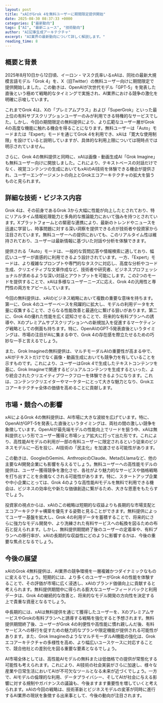 ```yaml
---
layout: post
title: "xAIがGrok 4を無料ユーザーに期間限定提供開始"
date: 2025-08-30 08:37:33 +0000
categories: ["最新動向"]
tags: ["AI", "最新ニュース", "技術動向"]
author: "AI記事生成アーキテクチャ"
excerpt: "AI業界の最新動向について詳しく解説します。"
reading_time: 8
---
```


## 概要と背景

2025年8月10日から12日頃、イーロン・マスク氏率いるxAIは、同社の最新大規模言語モデル「Grok 4」を、X（旧Twitter）の無料ユーザー向けに期間限定で提供開始しました。この動きは、OpenAIが次世代モデル「GPT-5」を発表した直後という極めて戦略的なタイミングで実施され、AI業界における競争の激化を明確に示唆しています。

これまでGrok 4は、Xの「プレミアムプラス」および「SuperGrok」といった最上位の有料サブスクリプションユーザーのみが利用できる特権的なサービスでした。しかし、今回の期間限定の無料提供により、より広範なユーザー層がGrok 4の高度な機能に触れる機会を得ることになります。無料ユーザーは「Auto」モードまたは「Expert」モードを通じてGrok 4を利用でき、xAIは「寛大な使用制限」を設けていると説明していますが、具体的な利用上限については現時点では明示されていません。

さらに、Grok 4の無料提供と同時に、xAIは画像・動画生成AI「Grok Imagine」も無料ユーザー向けに開放しました。これにより、テキストベースの対話だけでなく、視覚コンテンツの生成においてもxAIのAI技術を体験できる機会が提供され、ユーザーエンゲージメントの向上とGrokエコアーキテクチャの拡大を狙うものと見られます。

## 詳細な技術・ビジネス内容

Grok 4は、その前身であるGrok 3から大幅に性能が向上したとされており、特にリアルタイム情報処理能力と多角的な推論能力において強みを持つとされています。Xプラットフォームとの緊密な連携により、最新のトレンドやニュースを迅速に学習し、時事問題に対する深い洞察を提供できる点が技術者や投資家から注目されています。無料ユーザーへの提供においても、このリアルタイム性は維持されており、ユーザーは最新情報に基づいた対話や分析を体験できます。

提供される「Auto」モードは、一般的な質問応答や情報検索に適しており、幅広いユーザーが直感的に利用できるよう設計されています。一方、「Expert」モードは、より複雑なプロンプトや専門的なタスクに対応し、高度な分析やコード生成、クリエイティブな文章作成など、技術者や研究者、ビジネスプロフェッショナルが求めるような深い対話とアウトプットを可能にします。この2つのモードを提供することで、xAIは多様なユーザーニーズに応え、Grok 4の汎用性と専門性の両方をアピールしています。

今回の無料提供は、xAIのビジネス戦略において複数の重要な意味を持ちます。第一に、Grok 4のユーザーベースを飛躍的に拡大し、モデルの利用データを大量に収集することで、さらなる性能改善と最適化に繋げる狙いがあります。第二に、Grok 4の優れた性能を広く認知させることで、将来的な有料プランへの誘導や、Xのプレミアムサブスクリプションへの新規加入を促進するマーケティング戦略としての側面も持ちます。特に、OpenAIのGPT-5発表直後というタイミングは、市場の注目がAIに集まる中で、Grok 4の存在感を際立たせるための巧妙な一手と言えるでしょう。

また、Grok Imagineの無料提供は、マルチモーダルAIの重要性が高まる中で、xAIがテキストだけでなく画像・動画生成においても競争力を有していることを示すものです。これにより、ユーザーはGrok 4で生成したテキストコンテンツを基に、Grok Imagineで関連するビジュアルコンテンツを生成するといった、より統合されたクリエイティブワークフローを体験できるようになります。これは、コンテンツクリエイターやマーケターにとって大きな魅力となり、Grokエコアーキテクチャ全体の価値を高めることに貢献します。

## 市場・競合への影響

xAIによるGrok 4の無料提供は、AI市場に大きな波紋を広げています。特に、OpenAIがGPT-5を発表した直後というタイミングは、両社の間の激しい競争を象徴しています。OpenAIが最先端モデルの性能向上でリードを狙う中、xAIは無料提供という形でユーザー獲得と市場シェア拡大に打って出た形です。これにより、高性能AIモデルの利用が一部の有料ユーザーに限定されるという従来のビジネスモデルに一石を投じ、AI技術の「民主化」を加速させる可能性があります。

この動きは、GoogleのGemini、AnthropicのClaude、MetaのLlamaなど、他の主要なAI開発企業にも影響を与えるでしょう。無料ユーザーへの高性能モデルの提供は、ユーザー獲得競争を激化させ、各社がより魅力的なサービスや価格戦略を打ち出すことを余儀なくされる可能性があります。特に、スタートアップ企業や中小企業にとっては、Grok 4のような高性能AIモデルを無料で利用できる機会は、ビジネスの効率化や新たな価値創造に繋がるため、大きな恩恵をもたらすでしょう。

投資家の視点からは、xAIのこの戦略は短期的な収益よりも長期的な市場支配とエコアーキテクチャ構築を優先する姿勢と見ることができます。無料提供によってユーザー基盤を拡大し、Grok 4の利用データを蓄積することで、将来的にさらに強力なモデル開発や、より洗練された有料サービスへの転換を図るための布石と捉えられます。しかし、無料提供期間終了後のユーザーの定着率や、有料プランへの移行率が、xAIの長期的な収益性にどのように影響するかは、今後の重要な焦点となるでしょう。

## 今後の展望

xAIのGrok 4無料提供は、AI業界の競争環境を一層複雑かつダイナミックなものに変えるでしょう。短期的には、より多くのユーザーがGrok 4の性能を体験することで、その評価が市場に広く浸透し、xAIのブランド価値向上に貢献すると考えられます。無料提供期間中に得られる膨大なユーザーフィードバックと利用データは、Grok 4の継続的な改善と、将来的なモデル開発の方向性を決定する上で貴重な資産となるでしょう。

中長期的には、xAIは無料提供を通じて獲得したユーザーを、XのプレミアムサービスやGrokの有料プランへと誘導する戦略を強化すると予想されます。無料提供期間終了後、ユーザーがGrok 4の利便性や高性能に慣れ親しんだ後、有料サービスへの移行を促すための魅力的なプランや限定機能が提供される可能性があります。また、Grok ImagineのようなマルチモーダルAI機能の強化は、Grokエコアーキテクチャの多様性を高め、より幅広いユースケースに対応することで、競合他社との差別化を図る重要な要素となるでしょう。

AI市場全体としては、高性能AIモデルの無料または低価格での提供が常態化する可能性も考えられます。これにより、AI技術の社会実装がさらに加速し、様々な産業や日常生活においてAIが不可欠なツールとなる未来が近づくでしょう。一方で、AIモデルの倫理的な利用、データプライバシー、そしてAIが社会に与える影響に対する規制やガバナンスの議論も、今後ますます重要性を増していくと考えられます。xAIの今回の戦略は、技術革新とビジネスモデルの変革が同時に進行するAI業界の現状を象徴する出来事として、今後の動向が注目されます。
